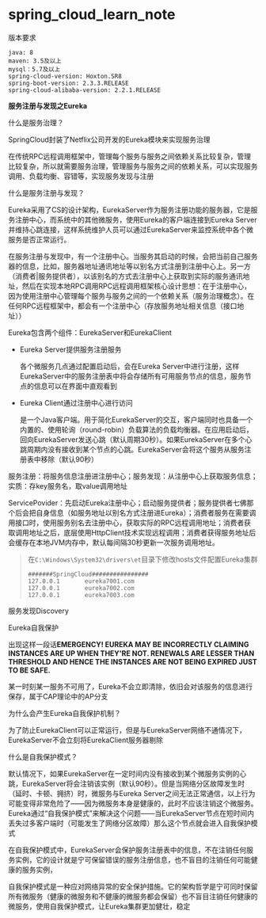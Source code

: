 # spring_cloud_learn_note
版本要求

```
java: 8
maven: 3.5及以上
mysql：5.7及以上
spring-cloud-version: Hoxton.SR8
spring-boot-version: 2.3.3.RELEASE
spring-cloud-alibaba-version: 2.2.1.RELEASE
```

**服务注册与发现之Eureka**

什么是服务治理？

SpringCloud封装了Netflix公司开发的Eureka模块来实现服务治理

在传统RPC远程调用框架中，管理每个服务与服务之间依赖关系比较复杂，管理比较复杂，所以就需要服务治理，管理服务与服务之间的依赖关系，可以实现服务调用、负载均衡、容错等，实现服务发现与注册

什么是服务注册与发现？

Eureka采用了CS的设计架构，EurekaServer作为服务注册功能的服务器，它是服务注册中心，而系统中的其他微服务，使用Eureka的客户端连接到Eureka Server并维持心跳连接，这样系统维护人员可以通过EurekaServer来监控系统中各个微服务是否正常运行。

在服务注册与发现中，有一个注册中心。当服务其启动的时候，会把当前自己服务器的信息，比如，服务器地址通讯地址等以别名方式注册到注册中心上。另一方（消费者|服务提供者），以该别名的方式去注册中心上获取到实际的服务通讯地址，然后在实现本地RPC调用RPC远程调用框架核心设计思想：在于注册中心，因为使用注册中心管理每个服务与服务之间的一个依赖关系（服务治理概念）。在任何RPC远程框架中，都会有一个注册中心（存放服务地址相关信息（接口地址））

Eureka包含两个组件：EurekaServer和EurekaClient

- Eureka Server提供服务注册服务

  各个微服务几点通过配置启动后，会在Eureka Server中进行注册，这样EurekaServer中的服务注册表中将会存储所有可用服务节点的信息，服务节点的信息可以在界面中直观看到

- Eureka Client通过注册中心进行访问

  是一个Java客户端。用于简化EurekaServer的交互，客户端同时也具备一个内置的、使用轮询（round-robin）负载算法的负载均衡器。在应用启动后，回向EurekaServer发送心跳（默认周期30秒）。如果EurekaServer在多个心跳周期内没有接收到某个节点的心跳。EurekaServer会将这个服务从服务注册表中移除（默认90秒）

服务注册：将服务信息注册进注册中心；服务发现：从注册中心上获取服务信息；实质：存key服务名，取value调用地址

ServicePovider：先启动Eureka注册中心；启动服务提供者；服务提供者七佛那个后会把自身信息（如服务地址以别名方式注册进Eureka）；消费者服务在需要调用接口时，使用服务别名去注册中心，获取实际的RPC远程调用地址；消费者获取调用地址之后，底层使用HttpClient技术实现远程调用；消费者获得服务地址后会缓存在本地JVM内存中，默认每间隔30秒更新一次服务调用地址。

> 在`C:\Windows\System32\drivers\et`目录下修改hosts文件配置Eureka集群
>
> ```
> #######SpringCloud################
> 127.0.0.1       eureka7001.com
> 127.0.0.1       eureka7002.com
> 127.0.0.1       eureka7003.com
> ```

服务发现Discovery

Eureka自我保护

出现这样一段话**EMERGENCY! EUREKA MAY BE INCORRECTLY CLAIMING INSTANCES ARE UP WHEN THEY'RE NOT. RENEWALS ARE LESSER THAN THRESHOLD AND HENCE THE INSTANCES ARE NOT BEING EXPIRED JUST TO BE SAFE.**

某一时刻某一服务不可用了，Eureka不会立即清除，依旧会对该服务的信息进行保存，属于CAP理论中的AP分支

为什么会产生Eureka自我保护机制？

为了防止EurekaClient可以正常运行，但是与EurekaServer网络不通情况下，EurekaServer不会立刻将EurekaClient服务器剔除

什么是自我保护模式？

默认情况下，如果EurekaServer在一定时间内没有接收到某个微服务实例的心跳，EurekaServer将会注销该实例（默认90秒）。但是当网络分区故障发生时（延时、卡顿、拥挤）时，微服务与Eureka Server之间无法正常通信，以上行为可能变得非常危险了——因为微服务本身是健康的，此时不应该注销这个微服务。Eureka通过“自我保护模式”来解决这个问题——当EurekaServer节点在短时间内丢失过多客户端时（可能发生了网络分区故障）那么这个节点就会进入自我保护模式

在自我保护模式中，EurekaServer会保护服务注册表中的信息，不在注销任何服务实例，它的设计就是宁可保留错误的服务注册信息，也不盲目的注销任何可能健康的服务实例，

自我保护模式是一种应对网络异常的安全保护措施。它的架构哲学是宁可同时保留所有微服务（健康的微服务和不健康的微服务都会保留）也不盲目注销任何健康的微服务，使用自我保护模式，让Eureka集群更加健壮，稳定